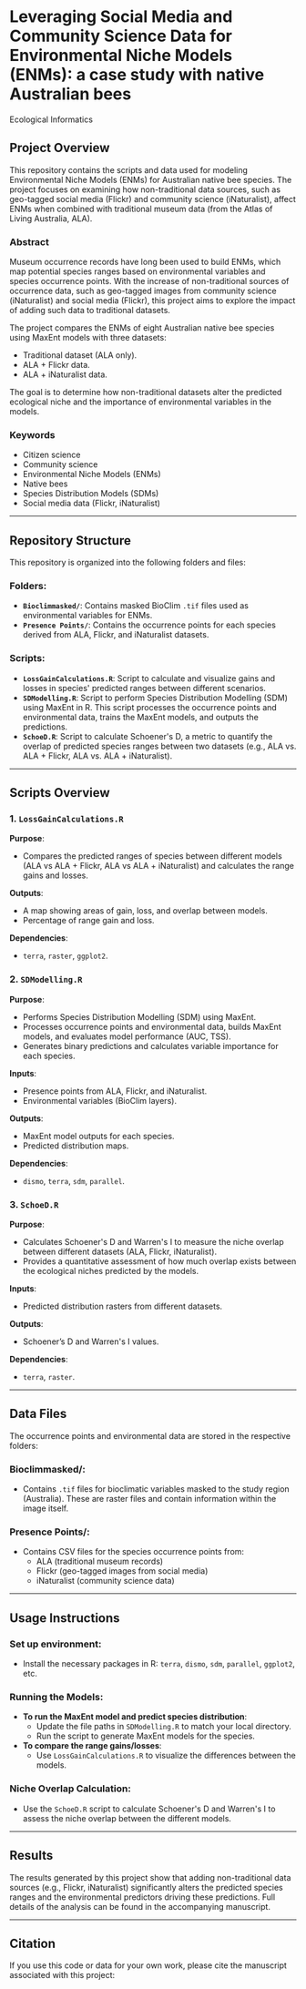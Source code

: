 # Leveraging Social Media and Community Science Data for Environmental Niche Models (ENMs): a case study with native Australian bees
Ecological Informatics

## Project Overview

This repository contains the scripts and data used for modeling Environmental Niche Models (ENMs) for Australian native bee species. The project focuses on examining how non-traditional data sources, such as geo-tagged social media (Flickr) and community science (iNaturalist), affect ENMs when combined with traditional museum data (from the Atlas of Living Australia, ALA).

### Abstract

Museum occurrence records have long been used to build ENMs, which map potential species ranges based on environmental variables and species occurrence points. With the increase of non-traditional sources of occurrence data, such as geo-tagged images from community science (iNaturalist) and social media (Flickr), this project aims to explore the impact of adding such data to traditional datasets.

The project compares the ENMs of eight Australian native bee species using MaxEnt models with three datasets:

- Traditional dataset (ALA only).
- ALA + Flickr data.
- ALA + iNaturalist data.

The goal is to determine how non-traditional datasets alter the predicted ecological niche and the importance of environmental variables in the models.

### Keywords

- Citizen science
- Community science
- Environmental Niche Models (ENMs)
- Native bees
- Species Distribution Models (SDMs)
- Social media data (Flickr, iNaturalist)

---

## Repository Structure

This repository is organized into the following folders and files:

### Folders:
- **`Bioclimmasked/`**: Contains masked BioClim `.tif` files used as environmental variables for ENMs.
- **`Presence Points/`**: Contains the occurrence points for each species derived from ALA, Flickr, and iNaturalist datasets.

### Scripts:
- **`LossGainCalculations.R`**: Script to calculate and visualize gains and losses in species' predicted ranges between different scenarios.
- **`SDModelling.R`**: Script to perform Species Distribution Modelling (SDM) using MaxEnt in R. This script processes the occurrence points and environmental data, trains the MaxEnt models, and outputs the predictions.
- **`SchoeD.R`**: Script to calculate Schoener's D, a metric to quantify the overlap of predicted species ranges between two datasets (e.g., ALA vs. ALA + Flickr, ALA vs. ALA + iNaturalist).

---

## Scripts Overview

### 1. `LossGainCalculations.R`
**Purpose**:  
- Compares the predicted ranges of species between different models (ALA vs ALA + Flickr, ALA vs ALA + iNaturalist) and calculates the range gains and losses.

**Outputs**:  
- A map showing areas of gain, loss, and overlap between models.  
- Percentage of range gain and loss.

**Dependencies**:  
- `terra`, `raster`, `ggplot2`.

### 2. `SDModelling.R`
**Purpose**:  
- Performs Species Distribution Modelling (SDM) using MaxEnt.
- Processes occurrence points and environmental data, builds MaxEnt models, and evaluates model performance (AUC, TSS).
- Generates binary predictions and calculates variable importance for each species.

**Inputs**:  
- Presence points from ALA, Flickr, and iNaturalist.  
- Environmental variables (BioClim layers).

**Outputs**:  
- MaxEnt model outputs for each species.  
- Predicted distribution maps.

**Dependencies**:  
- `dismo`, `terra`, `sdm`, `parallel`.

### 3. `SchoeD.R`
**Purpose**:  
- Calculates Schoener's D and Warren's I to measure the niche overlap between different datasets (ALA, Flickr, iNaturalist).
- Provides a quantitative assessment of how much overlap exists between the ecological niches predicted by the models.

**Inputs**:  
- Predicted distribution rasters from different datasets.

**Outputs**:  
- Schoener’s D and Warren's I values.

**Dependencies**:  
- `terra`, `raster`.

---

## Data Files

The occurrence points and environmental data are stored in the respective folders:

### **Bioclimmasked/**:
- Contains `.tif` files for bioclimatic variables masked to the study region (Australia). These are raster files and contain information within the image itself. 

### **Presence Points/**:
- Contains CSV files for the species occurrence points from:
  - ALA (traditional museum records)
  - Flickr (geo-tagged images from social media)
  - iNaturalist (community science data)

---

## Usage Instructions

### Set up environment:
- Install the necessary packages in R: `terra`, `dismo`, `sdm`, `parallel`, `ggplot2`, etc.

### Running the Models:
- **To run the MaxEnt model and predict species distribution**:
  - Update the file paths in `SDModelling.R` to match your local directory.
  - Run the script to generate MaxEnt models for the species.
- **To compare the range gains/losses**:
  - Use `LossGainCalculations.R` to visualize the differences between the models.

### Niche Overlap Calculation:
- Use the `SchoeD.R` script to calculate Schoener's D and Warren's I to assess the niche overlap between the different models.

---

## Results

The results generated by this project show that adding non-traditional data sources (e.g., Flickr, iNaturalist) significantly alters the predicted species ranges and the environmental predictors driving these predictions. Full details of the analysis can be found in the accompanying manuscript.

---

## Citation

If you use this code or data for your own work, please cite the manuscript associated with this project:


